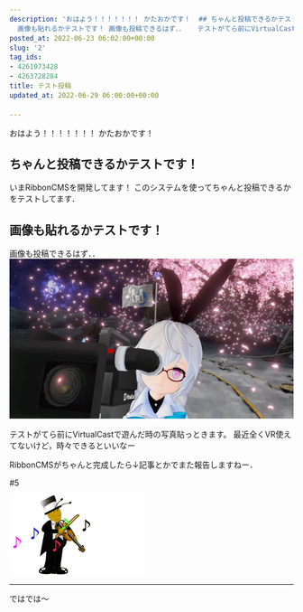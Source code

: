 ```yaml
---
description: 'おはよう！！！！！！！ かたおかです！  ## ちゃんと投稿できるかテストです！ いまRibbonCMSを開発してます！ このシステムを使ってちゃんと投稿できるかをテストしてます．  ##
  画像も貼れるかテストです！ 画像も投稿できるはず．．   テストがてら前にVirtualCastで遊んだ時の写真貼っときます。 最近全くVR使えてないけど，時々できるといいなー   RibbonCMSがちゃんと...'
posted_at: 2022-06-23 06:02:00+00:00
slug: '2'
tag_ids:
- 4261073428
- 4263728284
title: テスト投稿
updated_at: 2022-06-29 06:00:00+00:00

---
```

おはよう！！！！！！！
かたおかです！

## ちゃんと投稿できるかテストです！
いまRibbonCMSを開発してます！
このシステムを使ってちゃんと投稿できるかをテストしてます．

## 画像も貼れるかテストです！
画像も投稿できるはず．．
<img src='/static/images/articles/2/ada1cec9de990a991811ae4c5f1e3107.webp' origin_url='https://user-images.githubusercontent.com/42331656/175807828-0e2a727d-e625-421f-bc89-34df4a5285d4.jpg' alt='2021060815123909' />

テストがてら前にVirtualCastで遊んだ時の写真貼っときます。
最近全くVR使えてないけど，時々できるといいなー


RibbonCMSがちゃんと完成したら↓記事とかでまた報告しますねー．

#5 

<img src='/static/images/articles/2/bfb37e35e1cb67c16dc71c3999baff64.gif' origin_url='https://user-images.githubusercontent.com/42331656/176362442-97a1d3eb-b43c-4f0d-a4b6-21bd02e100fb.gif' alt='original' />


---

ではでは～

